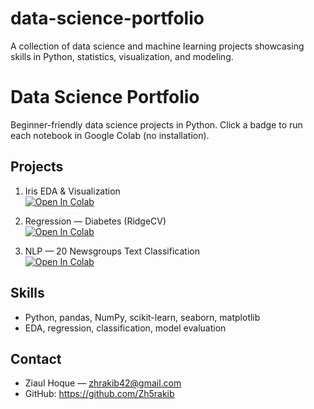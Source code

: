 # data-science-portfolio
A collection of data science and machine learning projects showcasing skills in Python, statistics, visualization, and modeling.
# Data Science Portfolio

Beginner-friendly data science projects in Python. Click a badge to run each notebook in Google Colab (no installation).

## Projects

1) Iris EDA & Visualization  
[![Open In Colab](https://colab.research.google.com/assets/colab-badge.svg)](https://colab.research.google.com/github/Zh5rakib/data-science-portfolio/blob/main/01-iris-eda.ipynb)

2) Regression — Diabetes (RidgeCV)  
[![Open In Colab](https://colab.research.google.com/assets/colab-badge.svg)](https://colab.research.google.com/github/Zh5rakib/data-science-portfolio/blob/main/02-diabetes-regression.ipynb)

5) NLP — 20 Newsgroups Text Classification  
[![Open In Colab](https://colab.research.google.com/assets/colab-badge.svg)](https://colab.research.google.com/github/Zh5rakib/data-science-portfolio/blob/main/05-text-classification-20newsgroups.ipynb)

## Skills
- Python, pandas, NumPy, scikit-learn, seaborn, matplotlib
- EDA, regression, classification, model evaluation

## Contact
- Ziaul Hoque — zhrakib42@gmail.com
- GitHub: https://github.com/Zh5rakib
